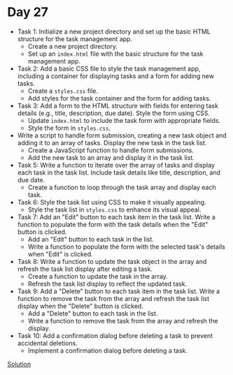 # Day 27

* Task 1: Initialize a new project directory and set up the basic HTML structure for the task management app.
  * Create a new project directory.
  * Set up an `index.html` file with the basic structure for the task management app.
* Task 2: Add a basic CSS file to style the task management app, including a container for displaying tasks and a form for adding new tasks.
  * Create a `styles.css` file.
  * Add styles for the task container and the form for adding tasks.
* Task 3: Add a form to the HTML structure with fields for entering task details (e.g., title, description, due date). Style the form using CSS.
  * Update `index.html` to include the task form with appropriate fields.
  * Style the form in `styles.css`.
* Write a script to handle form submission, creating a new task object and adding it to an array of tasks. Display the new task in the task list.
  * Create a JavaScript function to handle form submissions.
  * Add the new task to an array and display it in the task list.
* Task 5: Write a function to iterate over the array of tasks and display each task in the task list. Include task details like title, description, and due date.
  * Create a function to loop through the task array and display each task.
* Task 6: Style the task list using CSS to make it visually appealing.
  * Style the task list in `styles.css` to enhance its visual appeal.
* Task 7: Add an "Edit" button to each task item in the task list. Write a function to populate the form with the task details when the "Edit" button is clicked.
  * Add an "Edit" button to each task in the list.
  * Write a function to populate the form with the selected task's details when "Edit" is clicked.
* Task 8: Write a function to update the task object in the array and refresh the task list display after editing a task.
  * Create a function to update the task in the array.
  * Refresh the task list display to reflect the updated task.
* Task 9: Add a "Delete" button to each task item in the task list. Write a function to remove the task from the array and refresh the task list display when the "Delete" button is clicked.
  * Add a "Delete" button to each task in the list.
  * Write a function to remove the task from the array and refresh the display.
* Task 10: Add a confirmation dialog before deleting a task to prevent accidental deletions.
  * Implement a confirmation dialog before deleting a task.

[Solution](./Day_27_Solution.js)